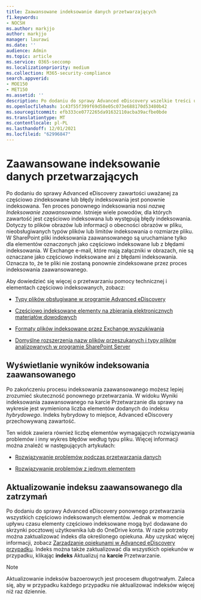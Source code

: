 ```yaml
---
title: Zaawansowane indeksowanie danych przetwarzających
f1.keywords:
- NOCSH
ms.author: markjjo
author: markjjo
manager: laurawi
ms.date: ''
audience: Admin
ms.topic: article
ms.service: O365-seccomp
ms.localizationpriority: medium
ms.collection: M365-security-compliance
search.appverid:
- MOE150
- MET150
ms.assetid: ''
description: Po dodaniu do sprawy Advanced eDiscovery wszelkie treści uważane za częściowo zindeksowane są ponownie przetwarzane w celu w pełni możliwego wyszukiwania.
ms.openlocfilehash: 1c43f55f399f69d58e05c073e688170d53480b42
ms.sourcegitcommit: efb333ce0772265da91632110acba39acfbe0bde
ms.translationtype: MT
ms.contentlocale: pl-PL
ms.lasthandoff: 12/01/2021
ms.locfileid: "62996847"
---
```

# <a name="advanced-indexing-of-custodian-data"></a>Zaawansowane indeksowanie danych przetwarzających

Po dodaniu do sprawy Advanced eDiscovery zawartości uważanej za częściowo zindeksowane lub błędy indeksowania jest ponownie indeksowana. Ten proces ponownego indeksowania nosi *nazwę Indeksowanie zaawansowane*. Istnieje wiele powodów, dla których zawartość jest częściowo indeksowana lub występują błędy indeksowania. Dotyczy to plików obrazów lub informacji o obecności obrazów w pliku, nieobsługiwanych typów plików lub limitów indeksowania o rozmiarze pliku. W SharePoint pliki indeksowania zaawansowanego są uruchamiane tylko dla elementów oznaczonych jako częściowo indeksowane lub z błędami indeksowania. W Exchange e-mail, które mają załączniki w obrazach, nie są oznaczane jako częściowo indeksowane ani z błędami indeksowania. Oznacza to, że te pliki nie zostaną ponownie zindeksowane przez proces indeksowania zaawansowanego.

Aby dowiedzieć się więcej o przetwarzaniu pomocy technicznej i elementach częściowo indeksowanych, zobacz:

- [Typy plików obsługiwane w programie Advanced eDiscovery](supported-filetypes-ediscovery20.md)

- [Częściowo indeksowane elementy na zbierania elektronicznych materiałów dowodowych](partially-indexed-items-in-content-search.md)

- [Formaty plików indeksowane przez Exchange wyszukiwania](/exchange/file-formats-indexed-by-exchange-search-exchange-2013-help)

- [Domyślne rozszerzenia nazw plików przeszukanych i typy plików analizowanych w programie SharePoint Server](/SharePoint/technical-reference/default-crawled-file-name-extensions-and-parsed-file-types)

## <a name="viewing-advanced-indexing-results"></a>Wyświetlanie wyników indeksowania zaawansowanego

Po zakończeniu procesu indeksowania zaawansowanego możesz lepiej zrozumieć skuteczność ponownego przetwarzania.  W widoku Wyniki indeksowania zaawansowanego na karcie  Przetwarzanie dla sprawy na wykresie jest wymieniona liczba elementów dodanych do indeksu *hybrydowego*.  Indeks hybrydowy to miejsce, Advanced eDiscovery przechowywaną zawartość.

Ten widok zawiera również liczbę elementów wymagających rozwiązywania problemów i inny wykres błędów według typu pliku. Więcej informacji można znaleźć w następujących artykułach:

- [Rozwiązywanie problemów podczas przetwarzania danych](error-remediation-when-processing-data-in-advanced-ediscovery.md)

- [Rozwiązywanie problemów z jednym elementem](single-item-error-remediation.md)

## <a name="updating-the-advanced-index-for-custodians"></a>Aktualizowanie indeksu zaawansowanego dla zatrzymań

Po dodaniu do sprawy Advanced eDiscovery ponownego przetwarzania wszystkich częściowo indeksowanych elementów. Jednak w momencie upływu czasu elementy częściowo indeksowane mogą być dodawane do skrzynki pocztowej użytkownika lub do OneDrive konta.  W razie potrzeby można zaktualizować indeks dla określonego opiekuna. Aby uzyskać więcej informacji, zobacz [Zarządzanie opiekunami w Advanced eDiscovery przypadku](manage-new-custodians.md#reindex-custodian-data). Indeks można także zaktualizować dla wszystkich opiekunów w przypadku, klikając **indeks** Aktualizuj na **karcie** Przetwarzanie.

> [!NOTE]
> Aktualizowanie indeksów bazoerowych jest procesem długotrwałym. Zaleca się, aby w przypadku każdego przypadku nie aktualizować indeksów więcej niż raz dziennie.

